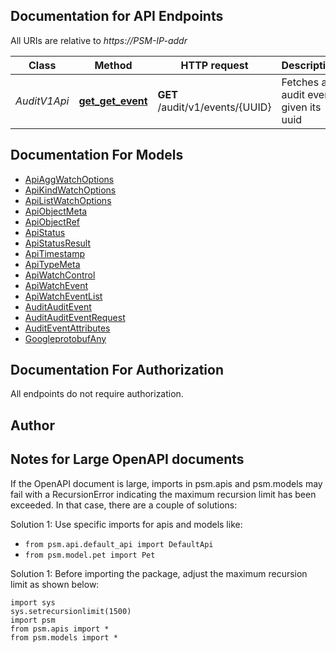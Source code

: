 
## Documentation for API Endpoints

All URIs are relative to *https://PSM-IP-addr*

Class | Method | HTTP request | Description
------------ | ------------- | ------------- | -------------
*AuditV1Api* | [**get_get_event**](../../../../pensando_ent/docs/AuditV1Api.md#get_get_event) | **GET** /audit/v1/events/{UUID} | Fetches an audit event given its uuid


## Documentation For Models

 - [ApiAggWatchOptions](docs/ApiAggWatchOptions.md)
 - [ApiKindWatchOptions](docs/ApiKindWatchOptions.md)
 - [ApiListWatchOptions](docs/ApiListWatchOptions.md)
 - [ApiObjectMeta](docs/ApiObjectMeta.md)
 - [ApiObjectRef](docs/ApiObjectRef.md)
 - [ApiStatus](docs/ApiStatus.md)
 - [ApiStatusResult](docs/ApiStatusResult.md)
 - [ApiTimestamp](docs/ApiTimestamp.md)
 - [ApiTypeMeta](docs/ApiTypeMeta.md)
 - [ApiWatchControl](docs/ApiWatchControl.md)
 - [ApiWatchEvent](docs/ApiWatchEvent.md)
 - [ApiWatchEventList](docs/ApiWatchEventList.md)
 - [AuditAuditEvent](docs/AuditAuditEvent.md)
 - [AuditAuditEventRequest](docs/AuditAuditEventRequest.md)
 - [AuditEventAttributes](docs/AuditEventAttributes.md)
 - [GoogleprotobufAny](docs/GoogleprotobufAny.md)


## Documentation For Authorization

 All endpoints do not require authorization.

## Author




## Notes for Large OpenAPI documents
If the OpenAPI document is large, imports in psm.apis and psm.models may fail with a
RecursionError indicating the maximum recursion limit has been exceeded. In that case, there are a couple of solutions:

Solution 1:
Use specific imports for apis and models like:
- `from psm.api.default_api import DefaultApi`
- `from psm.model.pet import Pet`

Solution 1:
Before importing the package, adjust the maximum recursion limit as shown below:
```
import sys
sys.setrecursionlimit(1500)
import psm
from psm.apis import *
from psm.models import *
```
